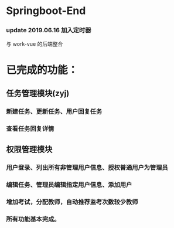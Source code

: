 # Springboot-End

### update 2019.06.16 加入定时器

与 work-vue 的后端整合

# 已完成的功能：

## 任务管理模块(zyj)

### 新建任务、更新任务、用户回复任务

### 查看任务回复详情

## 权限管理模块

### 用户登录、列出所有非管理用户信息、授权普通用户为管理员

### 编辑任务、管理员编辑指定用户信息、添加用户

### 增加考试，分配教师，自动推荐监考次数较少教师

### 所有功能基本完成。
